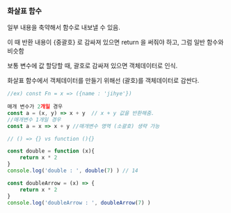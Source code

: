 ### 화살표 함수

 일부 내용을 축약해서 함수로 내보낼 수 있음. 

이 때 반환 내용이 {중괄호} 로 감싸져 있으면 return 을 써줘야 하고, 그럼 일반 함수와 비슷함

보통 변수에 값 할당할 때, 괄호로 감싸져 있으면 객체데이터로 인식.

화살표 함수에서 객체데이터를 만들기 위해선 (괄호)를 객체데이터로 감싼다. 

```javascript
//ex) const Fn = x => ({name : 'jihye'})
 
매개 변수가 2개일 경우 
const a = (x, y) => x + y  // x + y 값을 반환해줌. 
//매개변수 1개일 경우  
const a = x => x + y //매개변수 영역 (소괄호) 생략 가능 

// () => {} vs function (){}

const double = function (x){
    return x * 2
}
console.log('double : ', double(7) ) // 14

const doubleArrow = (x) => {
    return x * 2
}
console.log('doubleArrow : ', doubleArrow(7) )

```


